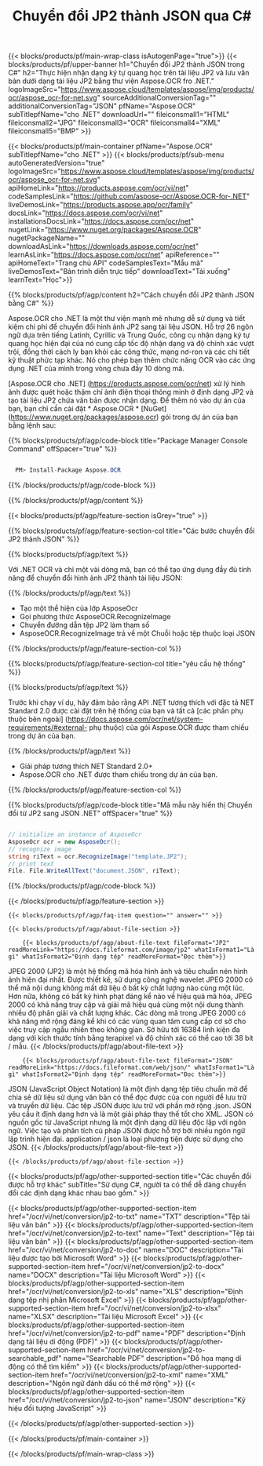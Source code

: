 ﻿---
title: Chuyển đổi JP2 thành JSON qua C# 
weight: 3920
url: /vi/net/conversion/jp2-to-json/ 
lang: vi
langdirlevel: 2
locales: ja,it,ru,de,es,fr,nl,id,lt,pl,pt,vi,tr,ko
description: Mã mẫu cho chuyển đổi JP2 sang JSON C #. Sử dụng mã mẫu API cho hàng loạt tệp JP2 để chuyển đổi JSON trong VB.NET, Asp.NET hoặc bất kỳ ứng dụng dựa trên .NET nào.
---

{{< blocks/products/pf/main-wrap-class isAutogenPage="true">}}
{{< blocks/products/pf/upper-banner h1="Chuyển đổi JP2 thành JSON trong C#" h2="Thực hiện nhận dạng ký tự quang học trên tài liệu JP2 và lưu văn bản dưới dạng tài liệu JP2 bằng thư viện Aspose.OCR fro .NET." logoImageSrc="https://www.aspose.cloud/templates/aspose/img/products/ocr/aspose_ocr-for-net.svg" sourceAdditionalConversionTag="" additionalConversionTag="JSON" pfName="Aspose.OCR" subTitlepfName="cho .NET" downloadUrl="" fileiconsmall1="HTML" fileiconsmall2="JPG" fileiconsmall3="OCR" fileiconsmall4="XML" fileiconsmall5="BMP" >}}


{{< blocks/products/pf/main-container pfName="Aspose.OCR" subTitlepfName="cho .NET" >}}
{{< blocks/products/pf/sub-menu autoGeneratedVersion="true" logoImageSrc="https://www.aspose.cloud/templates/aspose/img/products/ocr/aspose_ocr-for-net.svg" apiHomeLink="https://products.aspose.com/ocr/vi/net" codeSamplesLink="https://github.com/aspose-ocr/Aspose.OCR-for-.NET" liveDemosLink="https://products.aspose.app/ocr/family" docsLink="https://docs.aspose.com/ocr/vi/net" installationsDocsLink="https://docs.aspose.com/ocr/net" nugetLink="https://www.nuget.org/packages/Aspose.OCR" nugetPackageName="" downloadAsLink="https://downloads.aspose.com/ocr/net" learnAsLink="https://docs.aspose.com/ocr/net" apiReference="" apiHomeText="Trang chủ API" codeSamplesText="Mẫu mã" liveDemosText="Bản trình diễn trực tiếp" downloadText="Tải xuống" learnText="Học">}}

{{% blocks/products/pf/agp/content h2="Cách chuyển đổi JP2 thành JSON bằng C#" %}}

Aspose.OCR cho .NET là một thư viện mạnh mẽ nhưng dễ sử dụng và tiết kiệm chi phí để chuyển đổi hình ảnh JP2 sang tài liệu JSON. Hỗ trợ 26 ngôn ngữ dựa trên tiếng Latinh, Cyrillic và Trung Quốc, công cụ nhận dạng ký tự quang học hiện đại của nó cung cấp tốc độ nhận dạng và độ chính xác vượt trội, đồng thời cách ly bạn khỏi các công thức, mạng nơ-ron và các chi tiết kỹ thuật phức tạp khác. Nó cho phép bạn thêm chức năng OCR vào các ứng dụng .NET của mình trong vòng chưa đầy 10 dòng mã.

[Aspose.OCR cho .NET] (https://products.aspose.com/ocr/net)
 xử lý hình ảnh được quét hoặc thậm chí ảnh điện thoại thông minh ở định dạng JP2 và tạo tài liệu JP2 chứa văn bản được nhận dạng. Để thêm nó vào dự án của bạn, bạn chỉ cần cài đặt * Aspose.OCR *
 [NuGet] (https://www.nuget.org/packages/aspose.ocr)
 gói trong dự án của bạn bằng lệnh sau:

{{% blocks/products/pf/agp/code-block title="Package Manager Console Command" offSpacer="true" %}}

```cs

  PM> Install-Package Aspose.OCR

```

{{% /blocks/products/pf/agp/code-block %}}

{{% /blocks/products/pf/agp/content %}}

{{< blocks/products/pf/agp/feature-section isGrey="true" >}}

{{% blocks/products/pf/agp/feature-section-col title="Các bước chuyển đổi JP2 thành JSON" %}}

{{% blocks/products/pf/agp/text %}}

Với .NET OCR và chỉ một vài dòng mã, bạn có thể tạo ứng dụng đầy đủ tính năng để chuyển đổi hình ảnh JP2 thành tài liệu JSON:

{{% /blocks/products/pf/agp/text %}}

+ Tạo một thể hiện của lớp AsposeOcr
+ Gọi phương thức AsposeOCR.RecognizeImage
+ Chuyển đường dẫn tệp JP2 làm tham số
+ AsposeOCR.RecognizeImage trả về một Chuỗi hoặc tệp thuộc loại JSON

{{% /blocks/products/pf/agp/feature-section-col %}}

{{% blocks/products/pf/agp/feature-section-col title="yêu cầu hệ thống" %}}

{{% blocks/products/pf/agp/text %}}

Trước khi chạy ví dụ, hãy đảm bảo rằng API .NET tương thích với đặc tả NET Standard 2.0 được cài đặt trên hệ thống của bạn và tất cả [các phần phụ thuộc bên ngoài] (https://docs.aspose.com/ocr/net/system-requirements/#external- phụ thuộc) của gói Aspose.OCR được tham chiếu trong dự án của bạn.

{{% /blocks/products/pf/agp/text %}}

- Giải pháp tương thích NET Standard 2.0+
- Aspose.OCR cho .NET được tham chiếu trong dự án của bạn.

{{% /blocks/products/pf/agp/feature-section-col %}}

{{% blocks/products/pf/agp/code-block title="Mã mẫu này hiển thị Chuyển đổi từ JP2 sang JSON .NET" offSpacer="true" %}}

```cs

// initialize an instance of AsposeOcr
AsposeOcr ocr = new AsposeOcr();
// recognize image
string riText = ocr.RecognizeImage("template.JP2");
// print text
File. File.WriteAllText("document.JSON", riText);

```

{{% /blocks/products/pf/agp/code-block %}}

{{< /blocks/products/pf/agp/feature-section >}}

    {{< blocks/products/pf/agp/faq-item question="" answer="" >}}

    {{< blocks/products/pf/agp/about-file-section >}}
       
        {{< blocks/products/pf/agp/about-file-text fileFormat="JP2" readMoreLink="https://docs.fileformat.com/image/jp2" whatIsFormat1="Là gì" whatIsFormat2="Định dạng tệp" readMoreFormat="Đọc thêm">}}
JPEG 2000 (JP2) là một hệ thống mã hóa hình ảnh và tiêu chuẩn nén hình ảnh hiện đại nhất. Được thiết kế, sử dụng công nghệ wavelet JPEG 2000 có thể mã nội dung không mất dữ liệu ở bất kỳ chất lượng nào cùng một lúc. Hơn nữa, không có bất kỳ hình phạt đáng kể nào về hiệu quả mã hóa, JPEG 2000 có khả năng truy cập và giải mã hiệu quả cùng một nội dung thành nhiều độ phân giải và chất lượng khác. Các dòng mã trong JPEG 2000 có khả năng mở rộng đáng kể khi có các vùng quan tâm cung cấp cơ sở cho việc truy cập ngẫu nhiên theo không gian. Sở hữu tới 16384 linh kiện đa dạng với kích thước tính bằng terapixel và độ chính xác có thể cao tới 38 bit / mẫu.
        {{< /blocks/products/pf/agp/about-file-text >}}

        {{< blocks/products/pf/agp/about-file-text fileFormat="JSON" readMoreLink="https://docs.fileformat.com/web/json/" whatIsFormat1="Là gì" whatIsFormat2="Định dạng tệp" readMoreFormat="Đọc thêm">}}
JSON (JavaScript Object Notation) là một định dạng tệp tiêu chuẩn mở để chia sẻ dữ liệu sử dụng văn bản có thể đọc được của con người để lưu trữ và truyền dữ liệu. Các tệp JSON được lưu trữ với phần mở rộng .json. JSON yêu cầu ít định dạng hơn và là một giải pháp thay thế tốt cho XML. JSON có nguồn gốc từ JavaScript nhưng là một định dạng dữ liệu độc lập với ngôn ngữ. Việc tạo và phân tích cú pháp JSON được hỗ trợ bởi nhiều ngôn ngữ lập trình hiện đại. application / json là loại phương tiện được sử dụng cho JSON.
        {{< /blocks/products/pf/agp/about-file-text >}}

    {{< /blocks/products/pf/agp/about-file-section >}}

<!-- aboutfile Ends -->

{{< blocks/products/pf/agp/other-supported-section title="Các chuyển đổi được hỗ trợ khác" subTitle="Sử dụng C#, người ta có thể dễ dàng chuyển đổi các định dạng khác nhau bao gồm." >}}

{{< blocks/products/pf/agp/other-supported-section-item href="/ocr/vi/net/conversion/jp2-to-txt" name="TXT" description="Tệp tài liệu văn bản" >}}
{{< blocks/products/pf/agp/other-supported-section-item href="/ocr/vi/net/conversion/jp2-to-text" name="Text" description="Tệp tài liệu văn bản" >}}
{{< blocks/products/pf/agp/other-supported-section-item href="/ocr/vi/net/conversion/jp2-to-doc" name="DOC" description="Tài liệu được tạo bởi Microsoft Word" >}}
{{< blocks/products/pf/agp/other-supported-section-item href="/ocr/vi/net/conversion/jp2-to-docx" name="DOCX" description="Tài liệu Microsoft Word" >}}
{{< blocks/products/pf/agp/other-supported-section-item href="/ocr/vi/net/conversion/jp2-to-xls" name="XLS" description="Định dạng tệp nhị phân Microsoft Excel" >}}
{{< blocks/products/pf/agp/other-supported-section-item href="/ocr/vi/net/conversion/jp2-to-xlsx" name="XLSX" description="Tài liệu Microsoft Excel" >}}
{{< blocks/products/pf/agp/other-supported-section-item href="/ocr/vi/net/conversion/jp2-to-pdf" name="PDF" description="Định dạng tài liệu di động (PDF)" >}}
{{< blocks/products/pf/agp/other-supported-section-item href="/ocr/vi/net/conversion/jp2-to-searchable_pdf" name="Searchable PDF" description="Đồ họa mạng di động có thể tìm kiếm" >}}
{{< blocks/products/pf/agp/other-supported-section-item href="/ocr/vi/net/conversion/jp2-to-xml" name="XML" description="Ngôn ngữ đánh dấu có thể mở rộng" >}}
{{< blocks/products/pf/agp/other-supported-section-item href="/ocr/vi/net/conversion/jp2-to-json" name="JSON" description="Ký hiệu đối tượng JavaScript" >}}

{{< /blocks/products/pf/agp/other-supported-section >}}

{{< /blocks/products/pf/main-container >}}
    
{{< /blocks/products/pf/main-wrap-class >}}
